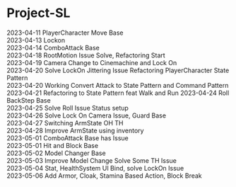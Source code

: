 # Project-SL
2023-04-11 PlayerCharacter Move Base</br>
2023-04-13 Lockon</br>
2023-04-14 ComboAttack Base</br>
2023-04-18 RootMotion Issue Solve, Refactoring Start</br>
2023-04-19 Camera Change to Cinemachine and Lock On</br>
2023-04-20 Solve LockOn Jittering Issue Refactoring PlayerCharacter State Pattern</br>
2023-04-20 Working Convert Attack to State Pattern and Command Pattern</br>
2023-04-21 Refactoring to State Pattern feat Walk and Run 2023-04-24 Roll BackStep Base</br>
2023-04-25 Solve Roll Issue Status setup</br>
2023-04-26 Solve Lock On Camera Issue, Guard Base</br>
2023-04-27 Switching ArmState OH TH</br>
2023-04-28 Improve ArmState using inventory</br>
2023-05-01 ComboAttack Base has Issue</br>
2023-05-01 Hit and Block Base</br>
2023-05-02 Model Changer Base</br>
2023-05-03 Improve Model Change Solve Some TH Issue</br>
2023-05-04 Stat, HealthSystem UI Bind, solve LockOn Issue</br>
2023-05-06 Add Armor, Cloak, Stamina Based Action, Block Break</br>
